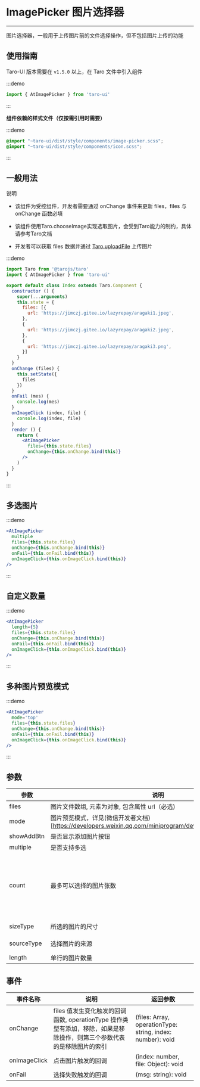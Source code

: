 # ImagePicker 图片选择器

---
图片选择器，一般用于上传图片前的文件选择操作，但不包括图片上传的功能

## 使用指南

Taro-UI 版本需要在 `v1.5.0` 以上，在 Taro 文件中引入组件

:::demo
```js
import { AtImagePicker } from 'taro-ui'
```
:::

**组件依赖的样式文件（仅按需引用时需要）**

:::demo
```scss
@import "~taro-ui/dist/style/components/image-picker.scss";
@import "~taro-ui/dist/style/components/icon.scss";
```
:::

## 一般用法

说明

* 该组件为受控组件，开发者需要通过 onChange 事件来更新 files，files 与 onChange 函数必填

* 该组件使用Taro.chooseImage实现选取图片，会受到Taro能力的制约，具体请参考Taro文档

* 开发者可以获取 files 数据并通过 [Taro.uploadFile](https://developers.weixin.qq.com/miniprogram/dev/api/network/upload/wx.uploadFile.html) 上传图片

:::demo

```jsx
import Taro from '@tarojs/taro'
import { AtImagePicker } from 'taro-ui'

export default class Index extends Taro.Component {
  constructor () {
    super(...arguments)
    this.state = {
      files: [{
        url: 'https://jimczj.gitee.io/lazyrepay/aragaki1.jpeg',
      },
      {
        url: 'https://jimczj.gitee.io/lazyrepay/aragaki2.jpeg',
      },
      {
        url: 'https://jimczj.gitee.io/lazyrepay/aragaki3.png',
      }]
    }
  }
  onChange (files) {
    this.setState({
      files
    })
  }
  onFail (mes) {
    console.log(mes)
  }
  onImageClick (index, file) {
    console.log(index, file)
  }
  render () {
    return (
      <AtImagePicker
        files={this.state.files}
        onChange={this.onChange.bind(this)}
      />
    )
  }
}

```

:::

## 多选图片

:::demo

```jsx
<AtImagePicker
  multiple
  files={this.state.files}
  onChange={this.onChange.bind(this)}
  onFail={this.onFail.bind(this)}
  onImageClick={this.onImageClick.bind(this)}
/>
```

:::

## 自定义数量

:::demo

```jsx
<AtImagePicker
  length={5}
  files={this.state.files}
  onChange={this.onChange.bind(this)}
  onFail={this.onFail.bind(this)}
  onImageClick={this.onImageClick.bind(this)}
/>
```

:::

## 多种图片预览模式

:::demo

```jsx
<AtImagePicker
  mode='top'
  files={this.state.files}
  onChange={this.onChange.bind(this)}
  onFail={this.onFail.bind(this)}
  onImageClick={this.onImageClick.bind(this)}
/>
```

:::

## 参数

| 参数       | 说明       | 类型    | 可选值    | 默认值   |
| ---------- | -------- | ------- | -------- | -------- |
| files | 图片文件数组, 元素为对象, 包含属性 url（必选) | Array  | - | [] |
| mode | 图片预览模式，详见(微信开发者文档)[https://developers.weixin.qq.com/miniprogram/dev/component/image.html] | String  | ```'scaleToFill'|'aspectFit'|'aspectFill'|'widthFix'|'top'|'bottom'|'center'|'left'|'right'|'top left'|'top right'|'bottom left'|'bottom right'``` | aspectFill |
| showAddBtn | 是否显示添加图片按钮 | Boolean  | - | true |
| multiple | 是否支持多选 | Boolean  | - | false |
| count | 最多可以选择的图片张数 | Number  | 0 ～ 99 | 默认为1，当multiple为true时候，为99，此选项设置和multiple冲突时，以该项优先 |
| sizeType | 所选的图片的尺寸 | Array  | - | ['original', 'compressed'] |
| sourceType | 选择图片的来源 | Array  | - | ['album', 'camera'] |
| length | 单行的图片数量 | Number  | - | 4 |

## 事件

| 事件名称 | 说明          | 返回参数  |
|---------- |-------------- |---------- |
| onChange | files 值发生变化触发的回调函数, operationType 操作类型有添加，移除，如果是移除操作，则第三个参数代表的是移除图片的索引 | (files: Array, operationType: string, index: number): void  |
| onImageClick | 点击图片触发的回调 | (index: number, file: Object): void |
| onFail | 选择失败触发的回调 | (msg: string): void|
